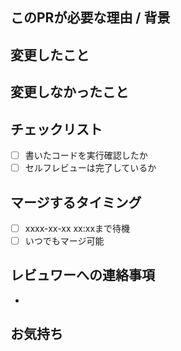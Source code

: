 ## このPRが必要な理由 / 背景

<!-- 変更の目的や、関連するJiraの番号 など -->

## 変更したこと

<!-- 見た目の変更がある場合は、スクショなどがあるとベター -->

## 変更しなかったこと

<!-- この PR に付随して、わざとやらなかったこと、別の PR でやる予定のことなど -->

## チェックリスト

<!-- レビュワーの負荷低減のためのものです、レビュイーが確認してください -->
- [ ] 書いたコードを実行確認したか
- [ ] セルフレビューは完了しているか

## マージするタイミング

<!-- レビュイーがどちらかにチェックしてください -->
- [ ] xxxx-xx-xx xx:xxまで待機
- [ ] いつでもマージ可能

## レビュワーへの連絡事項

<!-- レビュー時に必要となる、レポートやslackへのリンク -->
- 

## お気持ち

<!-- 個人的なこのPRへの気持ち。自信の有無、めっちゃ頑張った、など -->
